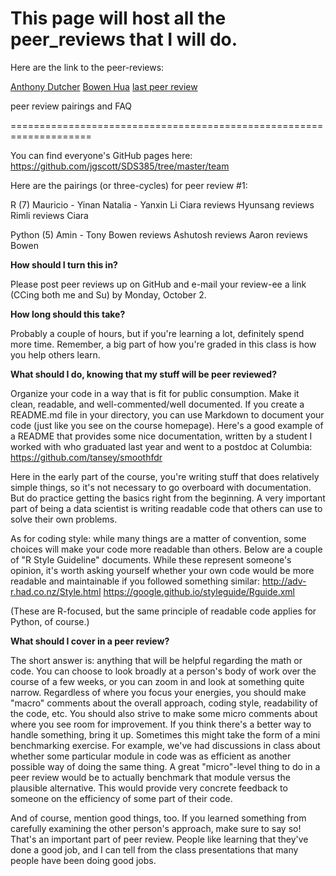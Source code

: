 # This page will host all the peer_reviews that I will do.

Here are the link to the peer-reviews:

[Anthony Dutcher](Anthony_Dutcher/)
[Bowen Hua](Bowen_Hua)
[last peer review](LAST_PEER_REVIEW/)




peer review pairings and FAQ

====================================================================


You can find everyone's GitHub pages here:
https://github.com/jgscott/SDS385/tree/master/team

Here are the pairings (or three-cycles) for peer review #1:

R (7)
Mauricio - Yinan
Natalia - Yanxin Li
Ciara reviews Hyunsang reviews Rimli reviews Ciara

Python (5)
Amin - Tony
Bowen reviews Ashutosh reviews Aaron reviews Bowen

**How should I turn this in?**

Please post peer reviews up on GitHub and e-mail your review-ee a link (CCing both me and Su) by Monday, October 2.

**How long should this take?**

Probably a couple of hours, but if you're learning a lot, definitely spend more time. Remember, a big part of how you're graded in this class is how you help others learn.


**What should I do, knowing that my stuff will be peer reviewed?**

Organize your code in a way that is fit for public consumption. Make it clean, readable, and well-commented/well documented. If you create a README.md file in your directory, you can use Markdown to document your code (just like you see on the course homepage). Here's a good example of a README that provides some nice documentation, written by a student I worked with who graduated last year and went to a postdoc at Columbia:
https://github.com/tansey/smoothfdr

Here in the early part of the course, you're writing stuff that does relatively simple things, so it's not necessary to go overboard with documentation. But do practice getting the basics right from the beginning. A very important part of being a data scientist is writing readable code that others can use to solve their own problems.

As for coding style: while many things are a matter of convention, some choices will make your code more readable than others. Below are a couple of "R Style Guideline" documents. While these represent someone's opinion, it's worth asking yourself whether your own code would be more readable and maintainable if you followed something similar:
http://adv-r.had.co.nz/Style.html
https://google.github.io/styleguide/Rguide.xml

(These are R-focused, but the same principle of readable code applies for Python, of course.)


**What should I cover in a peer review?**

The short answer is: anything that will be helpful regarding the math or code. You can choose to look broadly at a person's body of work over the course of a few weeks, or you can zoom in and look at something quite narrow. Regardless of where you focus your energies, you should make "macro" comments about the overall approach, coding style, readability of the code, etc. You should also strive to make some micro comments about where you see room for improvement. If you think there's a better way to handle something, bring it up. Sometimes this might take the form of a mini benchmarking exercise. For example, we've had discussions in class about whether some particular module in code was as efficient as another possible way of doing the same thing. A great "micro"-level thing to do in a peer review would be to actually benchmark that module versus the plausible alternative. This would provide very concrete feedback to someone on the efficiency of some part of their code.

And of course, mention good things, too. If you learned something from carefully examining the other person's approach, make sure to say so! That's an important part of peer review. People like learning that they've done a good job, and I can tell from the class presentations that many people have been doing good jobs. 


